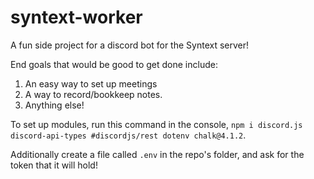# syntext-worker
A fun side project for a discord bot for the Syntext server! 

End goals that would be good to get done include:
1. An easy way to set up meetings
2. A way to record/bookkeep notes.
3. Anything else!

To set up modules, run this command in the console, `npm i discord.js discord-api-types #discordjs/rest dotenv chalk@4.1.2`.

Additionally create a file called `.env` in the repo's folder, and ask for the token that it will hold!
